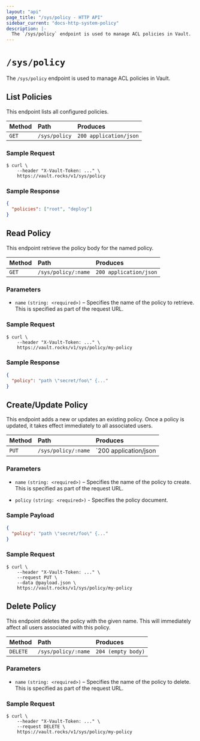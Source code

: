 ```yaml
---
layout: "api"
page_title: "/sys/policy - HTTP API"
sidebar_current: "docs-http-system-policy"
description: |-
  The `/sys/policy` endpoint is used to manage ACL policies in Vault.
---
```


# `/sys/policy`

The `/sys/policy` endpoint is used to manage ACL policies in Vault.

## List Policies

This endpoint lists all configured policies.

| Method   | Path                         | Produces               |
| :------- | :--------------------------- | :--------------------- |
| `GET`    | `/sys/policy`                | `200 application/json` |

### Sample Request

```
$ curl \
    --header "X-Vault-Token: ..." \
    https://vault.rocks/v1/sys/policy
```

### Sample Response

```json
{
  "policies": ["root", "deploy"]
}
```

## Read Policy

This endpoint retrieve the policy body for the named policy.

| Method   | Path                         | Produces               |
| :------- | :--------------------------- | :--------------------- |
| `GET`    | `/sys/policy/:name`          | `200 application/json` |

### Parameters

- `name` `(string: <required>)` – Specifies the name of the policy to retrieve.
  This is specified as part of the request URL.

### Sample Request

```
$ curl \
    --header "X-Vault-Token: ..." \
    https://vault.rocks/v1/sys/policy/my-policy
```

### Sample Response

```json
{
  "policy": "path \"secret/foo\" {..."
}
```

## Create/Update Policy

This endpoint adds a new or updates an existing policy. Once a policy is
updated, it takes effect immediately to all associated users.

| Method   | Path                         | Produces               |
| :------- | :--------------------------- | :--------------------- |
| `PUT`    | `/sys/policy/:name`          | `200 application/json  |

### Parameters

- `name` `(string: <required>)` – Specifies the name of the policy to create.
  This is specified as part of the request URL.

- `policy` `(string: <required>)` - Specifies the policy document.

### Sample Payload

```json
{
  "policy": "path \"secret/foo\" {..."
}
```

### Sample Request

```
$ curl \
    --header "X-Vault-Token: ..." \
    --request PUT \
    --data @payload.json \
    https://vault.rocks/v1/sys/policy/my-policy
```

## Delete Policy

This endpoint deletes the policy with the given name. This will immediately
affect all users associated with this policy.

| Method   | Path                         | Produces               |
| :------- | :--------------------------- | :--------------------- |
| `DELETE` | `/sys/policy/:name`          | `204 (empty body)`     |

### Parameters

- `name` `(string: <required>)` – Specifies the name of the policy to delete.
  This is specified as part of the request URL.

### Sample Request

```
$ curl \
    --header "X-Vault-Token: ..." \
    --request DELETE \
    https://vault.rocks/v1/sys/policy/my-policy
```
